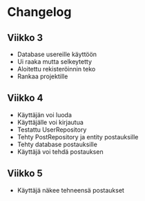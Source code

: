 # Changelog

## Viikko 3
- Database usereille käyttöön
- Ui raaka mutta selkeytetty
- Aloitettu rekisteröinnin teko
- Rankaa projektille

## Viikko 4

- Käyttäjän voi luoda
- Käyttäjälle voi kirjautua
- Testattu UserRepository
- Tehty PostRepository ja entity postauksille
- Tehty database postauksille
- Käyttäjä voi tehdä postauksen

## Viikko 5

- Käyttäjä näkee tehneensä postaukset